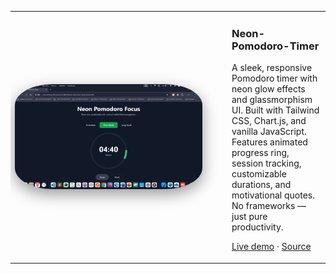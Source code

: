 <!-- README.md -->
<table>
  <tr>
    <td valign="middle" width="320">
      <a href="https://amirhosseingholami-dev.github.io/Neon-Pomodoro-Timer/" target="_blank">
        <img src="./screenshot.png" alt="Neon Pomodoro Timer" style="width:300px; height:auto; border-radius:20%; display:block; box-shadow: 0 8px 24px rgba(0,0,0,0.4);" />
      </a>
    </td>
    <td valign="middle" style="padding-left:20px; max-width:600px;">
      <h3>Neon-Pomodoro-Timer</h3>
      <p>
        A sleek, responsive Pomodoro timer with neon glow effects and glassmorphism UI.
        Built with Tailwind CSS, Chart.js, and vanilla JavaScript. Features animated progress ring,
        session tracking, customizable durations, and motivational quotes. No frameworks — just pure productivity.
      </p>
      <p>
        <a href="https://amirhosseingholami-dev.github.io/Neon-Pomodoro-Timer/" target="_blank">Live demo</a> ·
        <a href="https://github.com/username/repo" target="_blank">Source</a>
      </p>
    </td>
  </tr>
</table>
